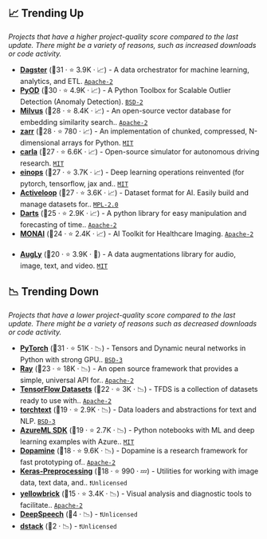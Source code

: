 ## 📈 Trending Up

_Projects that have a higher project-quality score compared to the last update. There might be a variety of reasons, such as increased downloads or code activity._

- <b><a href="https://github.com/dagster-io/dagster">Dagster</a></b> (🥇31 ·  ⭐ 3.9K · 📈) - A data orchestrator for machine learning, analytics, and ETL. <code><a href="http://bit.ly/3nYMfla">Apache-2</a></code>
- <b><a href="https://github.com/yzhao062/pyod">PyOD</a></b> (🥇30 ·  ⭐ 4.9K · 📈) - A Python Toolbox for Scalable Outlier Detection (Anomaly Detection). <code><a href="http://bit.ly/3rqEWVr">BSD-2</a></code>
- <b><a href="https://github.com/milvus-io/milvus">Milvus</a></b> (🥇28 ·  ⭐ 8.4K · 📈) - An open-source vector database for embedding similarity search.. <code><a href="http://bit.ly/3nYMfla">Apache-2</a></code>
- <b><a href="https://github.com/zarr-developers/zarr-python">zarr</a></b> (🥈28 ·  ⭐ 780 · 📈) - An implementation of chunked, compressed, N-dimensional arrays for Python. <code><a href="http://bit.ly/34MBwT8">MIT</a></code>
- <b><a href="https://github.com/carla-simulator/carla">carla</a></b> (🥈27 ·  ⭐ 6.6K · 📈) - Open-source simulator for autonomous driving research. <code><a href="http://bit.ly/34MBwT8">MIT</a></code>
- <b><a href="https://github.com/arogozhnikov/einops">einops</a></b> (🥈27 ·  ⭐ 3.7K · 📈) - Deep learning operations reinvented (for pytorch, tensorflow, jax and.. <code><a href="http://bit.ly/34MBwT8">MIT</a></code>
- <b><a href="https://github.com/activeloopai/Hub">Activeloop</a></b> (🥈27 ·  ⭐ 3.6K · 📈) - Dataset format for AI. Easily build and manage datasets for.. <code><a href="http://bit.ly/3postzC">MPL-2.0</a></code>
- <b><a href="https://github.com/unit8co/darts">Darts</a></b> (🥇25 ·  ⭐ 2.9K · 📈) - A python library for easy manipulation and forecasting of time.. <code><a href="http://bit.ly/3nYMfla">Apache-2</a></code>
- <b><a href="https://github.com/Project-MONAI/MONAI">MONAI</a></b> (🥈24 ·  ⭐ 2.4K · 📈) - AI Toolkit for Healthcare Imaging. <code><a href="http://bit.ly/3nYMfla">Apache-2</a></code> <code><img src="https://git.io/JLy1Q" style="display:inline;" width="13" height="13"></code>
- <b><a href="https://github.com/facebookresearch/AugLy">AugLy</a></b> (🥉20 ·  ⭐ 3.9K · 🐣) - A data augmentations library for audio, image, text, and video. <code><a href="http://bit.ly/34MBwT8">MIT</a></code>

## 📉 Trending Down

_Projects that have a lower project-quality score compared to the last update. There might be a variety of reasons such as decreased downloads or code activity._

- <b><a href="https://github.com/pytorch/pytorch">PyTorch</a></b> (🥇31 ·  ⭐ 51K · 📉) - Tensors and Dynamic neural networks in Python with strong GPU.. <code><a href="http://bit.ly/3aKzpTv">BSD-3</a></code> <code><img src="https://git.io/JLy1Q" style="display:inline;" width="13" height="13"></code>
- <b><a href="https://github.com/ray-project/ray">Ray</a></b> (🥈23 ·  ⭐ 18K · 📉) - An open source framework that provides a simple, universal API for.. <code><a href="http://bit.ly/3nYMfla">Apache-2</a></code>
- <b><a href="https://github.com/tensorflow/datasets">TensorFlow Datasets</a></b> (🥉22 ·  ⭐ 3K · 📉) - TFDS is a collection of datasets ready to use with.. <code><a href="http://bit.ly/3nYMfla">Apache-2</a></code> <code><img src="https://git.io/JLy1A" style="display:inline;" width="13" height="13"></code>
- <b><a href="https://github.com/pytorch/text">torchtext</a></b> (🥉19 ·  ⭐ 2.9K · 📉) - Data loaders and abstractions for text and NLP. <code><a href="http://bit.ly/3aKzpTv">BSD-3</a></code> <code><img src="https://git.io/JLy1Q" style="display:inline;" width="13" height="13"></code>
- <b><a href="https://github.com/Azure/MachineLearningNotebooks">AzureML SDK</a></b> (🥉19 ·  ⭐ 2.7K · 📉) - Python notebooks with ML and deep learning examples with Azure.. <code><a href="http://bit.ly/34MBwT8">MIT</a></code>
- <b><a href="https://github.com/google/dopamine">Dopamine</a></b> (🥉18 ·  ⭐ 9.6K · 📉) - Dopamine is a research framework for fast prototyping of.. <code><a href="http://bit.ly/3nYMfla">Apache-2</a></code> <code><img src="https://git.io/JLy1A" style="display:inline;" width="13" height="13"></code>
- <b><a href="https://github.com/keras-team/keras-preprocessing">Keras-Preprocessing</a></b> (🥉18 ·  ⭐ 990 · 💤) - Utilities for working with image data, text data, and.. <code>❗Unlicensed</code> <code><img src="https://git.io/JLy1A" style="display:inline;" width="13" height="13"></code>
- <b><a href="https://github.com/DistrictDataLabs/yellowbrick">yellowbrick</a></b> (🥉15 ·  ⭐ 3.4K · 📉) - Visual analysis and diagnostic tools to facilitate.. <code><a href="http://bit.ly/3nYMfla">Apache-2</a></code> <code><img src="https://git.io/JLy1F" style="display:inline;" width="13" height="13"></code>
- <b><a href="{}">DeepSpeech</a></b> (🥉4 · 📉) -  <code>❗Unlicensed</code> <code><img src="https://git.io/JLy1A" style="display:inline;" width="13" height="13"></code>
- <b><a href="{}">dstack</a></b> (🥉2 · 📉) -  <code>❗Unlicensed</code>

